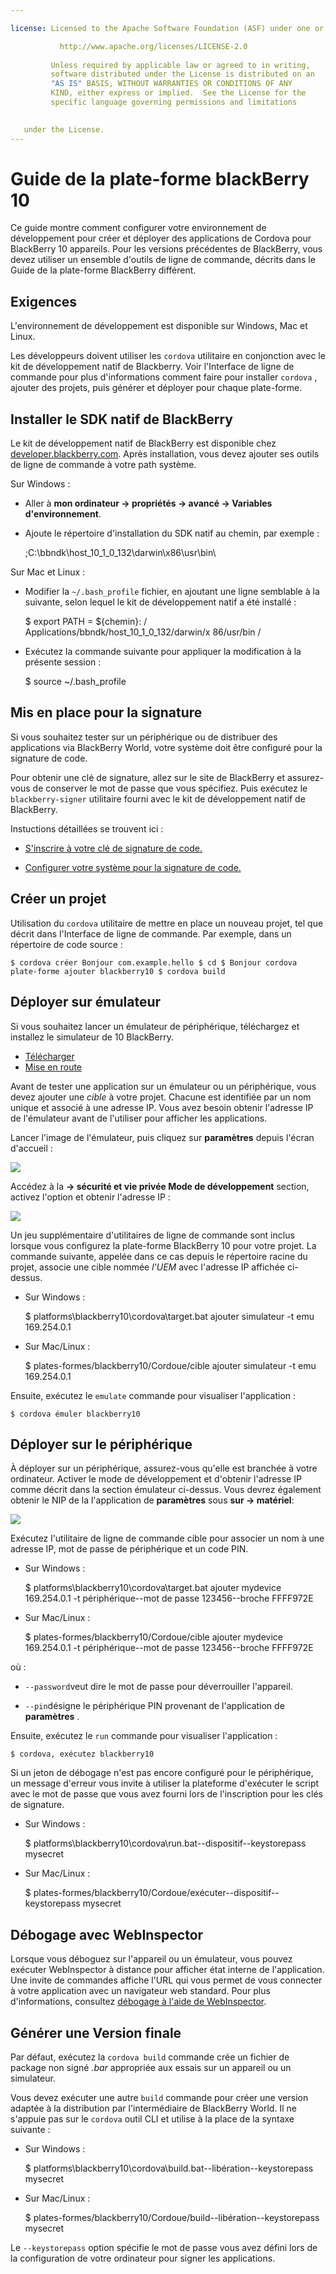 ```yaml
---

license: Licensed to the Apache Software Foundation (ASF) under one or more contributor license agreements. See the NOTICE file distributed with this work for additional information regarding copyright ownership. The ASF licenses this file to you under the Apache License, Version 2.0 (the "License"); you may not use this file except in compliance with the License. You may obtain a copy of the License at

           http://www.apache.org/licenses/LICENSE-2.0
    
         Unless required by applicable law or agreed to in writing,
         software distributed under the License is distributed on an
         "AS IS" BASIS, WITHOUT WARRANTIES OR CONDITIONS OF ANY
         KIND, either express or implied.  See the License for the
         specific language governing permissions and limitations
    

   under the License.
---
```


# Guide de la plate-forme blackBerry 10

Ce guide montre comment configurer votre environnement de développement pour créer et déployer des applications de Cordova pour BlackBerry 10 appareils. Pour les versions précédentes de BlackBerry, vous devez utiliser un ensemble d'outils de ligne de commande, décrits dans le Guide de la plate-forme BlackBerry différent.

## Exigences

L'environnement de développement est disponible sur Windows, Mac et Linux.

Les développeurs doivent utiliser les `cordova` utilitaire en conjonction avec le kit de développement natif de Blackberry. Voir l'Interface de ligne de commande pour plus d'informations comment faire pour installer `cordova` , ajouter des projets, puis générer et déployer pour chaque plate-forme.

## Installer le SDK natif de BlackBerry

Le kit de développement natif de BlackBerry est disponible chez [developer.blackberry.com][1]. Après installation, vous devez ajouter ses outils de ligne de commande à votre path système.

 [1]: http://developer.blackberry.com/native/download/

Sur Windows :

*   Aller à **mon ordinateur → propriétés → avancé → Variables d'environnement**.

*   Ajoute le répertoire d'installation du SDK natif au chemin, par exemple :
    
    ;C:\bbndk\host\_10\_1\_0\_132\darwin\x86\usr\bin\

Sur Mac et Linux :

*   Modifier la `~/.bash_profile` fichier, en ajoutant une ligne semblable à la suivante, selon lequel le kit de développement natif a été installé :
    
    $ export PATH = ${chemin}: / Applications/bbndk/host\_10\_1\_0\_132/darwin/x 86/usr/bin /

*   Exécutez la commande suivante pour appliquer la modification à la présente session :
    
    $ source ~/.bash_profile

## Mis en place pour la signature

Si vous souhaitez tester sur un périphérique ou de distribuer des applications via BlackBerry World, votre système doit être configuré pour la signature de code.

Pour obtenir une clé de signature, allez sur le site de BlackBerry et assurez-vous de conserver le mot de passe que vous spécifiez. Puis exécutez le `blackberry-signer` utilitaire fourni avec le kit de développement natif de BlackBerry.

Instuctions détaillées se trouvent ici :

*   [S'inscrire à votre clé de signature de code.][2]

*   [Configurer votre système pour la signature de code.][3]

 [2]: https://www.blackberry.com/SignedKeys/codesigning.html
 [3]: https://developer.blackberry.com/html5/documentation/signing_setup_bb10_apps_2008396_11.html

## Créer un projet

Utilisation du `cordova` utilitaire de mettre en place un nouveau projet, tel que décrit dans l'Interface de ligne de commande. Par exemple, dans un répertoire de code source :

    $ cordova créer Bonjour com.example.hello $ cd $ Bonjour cordova plate-forme ajouter blackberry10 $ cordova build
    

## Déployer sur émulateur

Si vous souhaitez lancer un émulateur de périphérique, téléchargez et installez le simulateur de 10 BlackBerry.

*   [Télécharger][1]
*   [Mise en route][4]

 [4]: http://developer.blackberry.com/devzone/develop/simulator/blackberry_10_simulator_start.html

Avant de tester une application sur un émulateur ou un périphérique, vous devez ajouter une *cible* à votre projet. Chacune est identifiée par un nom unique et associé à une adresse IP. Vous avez besoin obtenir l'adresse IP de l'émulateur avant de l'utiliser pour afficher les applications.

Lancer l'image de l'émulateur, puis cliquez sur **paramètres** depuis l'écran d'accueil :

![][5]

 [5]: img/guide/platforms/blackberry10/bb_home.png

Accédez à la **→ sécurité et vie privée Mode de développement** section, activez l'option et obtenir l'adresse IP :

![][6]

 [6]: img/guide/platforms/blackberry10/bb_devel.png

Un jeu supplémentaire d'utilitaires de ligne de commande sont inclus lorsque vous configurez la plate-forme BlackBerry 10 pour votre projet. La commande suivante, appelée dans ce cas depuis le répertoire racine du projet, associe une cible nommée *l'UEM* avec l'adresse IP affichée ci-dessus.

*   Sur Windows :
    
    $ platforms\blackberry10\cordova\target.bat ajouter simulateur -t emu 169.254.0.1

*   Sur Mac/Linux :
    
    $ plates-formes/blackberry10/Cordoue/cible ajouter simulateur -t emu 169.254.0.1

Ensuite, exécutez le `emulate` commande pour visualiser l'application :

    $ cordova émuler blackberry10
    

## Déployer sur le périphérique

À déployer sur un périphérique, assurez-vous qu'elle est branchée à votre ordinateur. Activer le mode de développement et d'obtenir l'adresse IP comme décrit dans la section émulateur ci-dessus. Vous devrez également obtenir le NIP de la l'application de **paramètres** sous **sur → matériel**:

![][7]

 [7]: img/guide/platforms/blackberry10/bb_pin.png

Exécutez l'utilitaire de ligne de commande cible pour associer un nom à une adresse IP, mot de passe de périphérique et un code PIN.

*   Sur Windows :
    
    $ platforms\blackberry10\cordova\target.bat ajouter mydevice 169.254.0.1 -t périphérique--mot de passe 123456--broche FFFF972E

*   Sur Mac/Linux :
    
    $ plates-formes/blackberry10/Cordoue/cible ajouter mydevice 169.254.0.1 -t périphérique--mot de passe 123456--broche FFFF972E

où :

*   `--password`veut dire le mot de passe pour déverrouiller l'appareil.

*   `--pin`désigne le périphérique PIN provenant de l'application de **paramètres** .

Ensuite, exécutez le `run` commande pour visualiser l'application :

    $ cordova, exécutez blackberry10
    

Si un jeton de débogage n'est pas encore configuré pour le périphérique, un message d'erreur vous invite à utiliser la plateforme d'exécuter le script avec le mot de passe que vous avez fourni lors de l'inscription pour les clés de signature.

*   Sur Windows :
    
    $ platforms\blackberry10\cordova\run.bat--dispositif--keystorepass mysecret

*   Sur Mac/Linux :
    
    $ plates-formes/blackberry10/Cordoue/exécuter--dispositif--keystorepass mysecret

## Débogage avec WebInspector

Lorsque vous déboguez sur l'appareil ou un émulateur, vous pouvez exécuter WebInspector à distance pour afficher état interne de l'application. Une invite de commandes affiche l'URL qui vous permet de vous connecter à votre application avec un navigateur web standard. Pour plus d'informations, consultez [débogage à l'aide de WebInspector][8].

 [8]: http://developer.blackberry.com/html5/documentation/web_inspector_overview_1553586_11.html

## Générer une Version finale

Par défaut, exécutez la `cordova build` commande crée un fichier de package non signé *.bar* appropriée aux essais sur un appareil ou un simulateur.

Vous devez exécuter une autre `build` commande pour créer une version adaptée à la distribution par l'intermédiaire de BlackBerry World. Il ne s'appuie pas sur le `cordova` outil CLI et utilise à la place de la syntaxe suivante :

*   Sur Windows :
    
    $ platforms\blackberry10\cordova\build.bat--libération--keystorepass mysecret

*   Sur Mac/Linux :
    
    $ plates-formes/blackberry10/Cordoue/build--libération--keystorepass mysecret

Le `--keystorepass` option spécifie le mot de passe vous avez défini lors de la configuration de votre ordinateur pour signer les applications.